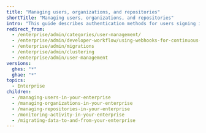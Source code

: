 ```yaml
---
title: "Managing users, organizations, and repositories"
shortTitle: "Managing users, organizations, and repositories"
intro: "This guide describes authentication methods for users signing in to your enterprise, how to create organizations and teams for repository access and collaboration, and suggested best practices for user security."
redirect_from:
  - /enterprise/admin/categories/user-management/
  - /enterprise/admin/developer-workflow/using-webhooks-for-continuous-integration
  - /enterprise/admin/migrations
  - /enterprise/admin/clustering
  - /enterprise/admin/user-management
versions:
  ghes: "*"
  ghae: "*"
topics:
  - Enterprise
children:
  - /managing-users-in-your-enterprise
  - /managing-organizations-in-your-enterprise
  - /managing-repositories-in-your-enterprise
  - /monitoring-activity-in-your-enterprise
  - /migrating-data-to-and-from-your-enterprise
---
```

